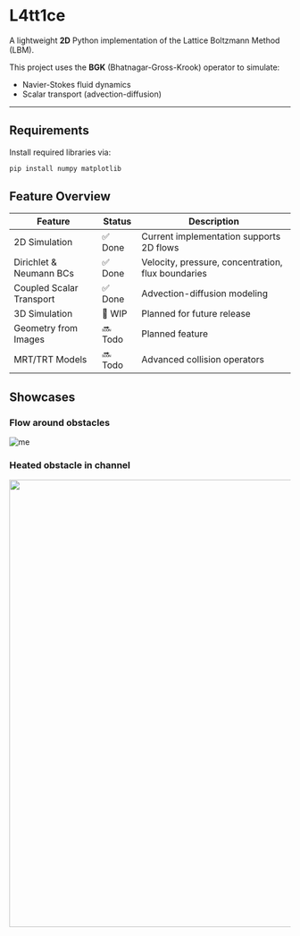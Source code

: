 # L4tt1ce

A lightweight **2D** Python implementation of the Lattice Boltzmann Method (LBM).

This project uses the **BGK** (Bhatnagar-Gross-Krook) operator to simulate:

- Navier-Stokes fluid dynamics
- Scalar transport (advection-diffusion)

---

## Requirements
Install required libraries via:

```bash
pip install numpy matplotlib
```

## Feature Overview

| Feature                          | Status   | Description                                        |
|----------------------------------|----------|----------------------------------------------------|
| 2D Simulation                    | ✅ Done  | Current implementation supports 2D flows           |
| Dirichlet & Neumann BCs         | ✅ Done  | Velocity, pressure, concentration, flux boundaries |
| Coupled Scalar Transport         | ✅ Done  | Advection-diffusion modeling                       |
| 3D Simulation                    | 🚧 WIP   | Planned for future release                         |
| Geometry from Images             | 🔜 Todo  | Planned feature                                    |
| MRT/TRT Models                   | 🔜 Todo  | Advanced collision operators                       |

## Showcases
### Flow around obstacles
![me](https://github.com/Beefcoin/l4tt1ce/blob/main/showcases/flowAroundObject.gif)
### Heated obstacle in channel
<p align="center">
  <img width="800" alt="" src="showcase/heatedObject.gif">
</p>




